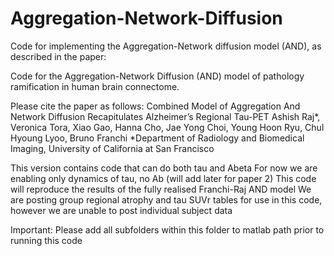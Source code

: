 # Aggregation-Network-Diffusion
Code for implementing the Aggregation-Network diffusion model (AND), as described in the paper: 

Code for the Aggregation-Network Diffusion (AND) model of pathology ramification in human brain connectome. 

Please cite the paper as follows:
Combined Model of Aggregation And Network Diffusion Recapitulates Alzheimer’s Regional Tau-PET 
Ashish Raj*, Veronica Tora, Xiao Gao, Hanna Cho, Jae Yong Choi, Young Hoon Ryu, Chul Hyoung Lyoo, Bruno Franchi
*Department of Radiology and Biomedical Imaging, University of California at San Francisco

This version contains code that can do both tau and Abeta
For now we are enabling only dynamics of tau, no Ab (will add later for paper 2)
This code will reproduce the results of the fully realised Franchi-Raj AND model
We are posting group regional atrophy and tau SUVr tables for use in this code, however we are unable to post individual subject data

Important: Please add all subfolders within this folder to matlab path prior to running this code
